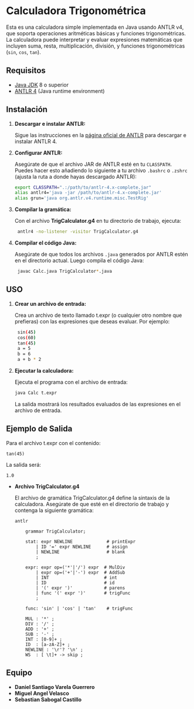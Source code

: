 # Calculadora Trigonométrica

Esta es una calculadora simple implementada en Java usando ANTLR v4, que soporta operaciones aritméticas básicas y funciones trigonométricas. La calculadora puede interpretar y evaluar expresiones matemáticas que incluyen suma, resta, multiplicación, división, y funciones trigonométricas (`sin`, `cos`, `tan`).

## Requisitos

- [Java JDK](https://www.oracle.com/java/technologies/javase-downloads.html) 8 o superior
- [ANTLR 4](https://www.antlr.org/download.html) (Java runtime environment)

## Instalación

1. **Descargar e instalar ANTLR:**

   Sigue las instrucciones en la [página oficial de ANTLR](https://www.antlr.org/download.html) para descargar e instalar ANTLR 4.

2. **Configurar ANTLR:**

   Asegúrate de que el archivo JAR de ANTLR esté en tu `CLASSPATH`. Puedes hacer esto añadiendo lo siguiente a tu archivo `.bashrc` o `.zshrc` (ajusta la ruta a donde hayas descargado ANTLR):

   ```bash
   export CLASSPATH=".:/path/to/antlr-4.x-complete.jar"
   alias antlr4='java -jar /path/to/antlr-4.x-complete.jar'
   alias grun='java org.antlr.v4.runtime.misc.TestRig'
    ```
3. **Compilar la gramática:**

    Con el archivo **TrigCalculator.g4** en tu directorio de trabajo, ejecuta:
   ```bash
    antlr4 -no-listener -visitor TrigCalculator.g4
    ```
4. **Compilar el código Java:**

    Asegúrate de que todos los archivos `.java` generados por ANTLR estén en el directorio actual. Luego compila el código Java:
   ```bash
    javac Calc.java TrigCalculator*.java
    ```
## USO
1. **Crear un archivo de entrada:**

    Crea un archivo de texto llamado t.expr (o cualquier otro nombre que prefieras) con las expresiones que deseas evaluar. Por ejemplo:
   ```bash
    sin(45)
    cos(60)
    tan(45)
    a = 5
    b = 6
    a + b * 2
   ```
2. **Ejecutar la calculadora:**


    Ejecuta el programa con el archivo de entrada:

   ```bash
   java Calc t.expr
   ```
    La salida mostrará los resultados evaluados de las expresiones en el archivo de entrada.

## Ejemplo de Salida 

Para el archivo t.expr con el contenido:
    
    tan(45)

La salida será:
```
1.0
```

- **Archivo TrigCalculator.g4**

    El archivo de gramática TrigCalculator.g4 define la sintaxis de la calculadora. Asegúrate de que esté en el directorio de trabajo y contenga la siguiente gramática:

    ```
    antlr

        grammar TrigCalculator;

        stat: expr NEWLINE             # printExpr
            | ID '=' expr NEWLINE      # assign
            | NEWLINE                  # blank
            ;

        expr: expr op=('*'|'/') expr  # MulDiv
            | expr op=('+'|'-') expr  # AddSub
            | INT                     # int
            | ID                      # id
            | '(' expr ')'            # parens
            | func '(' expr ')'       # trigFunc
            ;

        func: 'sin' | 'cos' | 'tan'    # trigFunc

        MUL : '*' ;
        DIV : '/' ;
        ADD : '+' ;
        SUB : '-' ;
        INT : [0-9]+ ;
        ID  : [a-zA-Z]+ ;
        NEWLINE : '\r'? '\n' ;
        WS  : [ \t]+ -> skip ;
    ```
## Equipo

- **Daniel Santiago Varela Guerrero**
- **Miguel Angel Velasco**
- **Sebastian Sabogal Castillo**